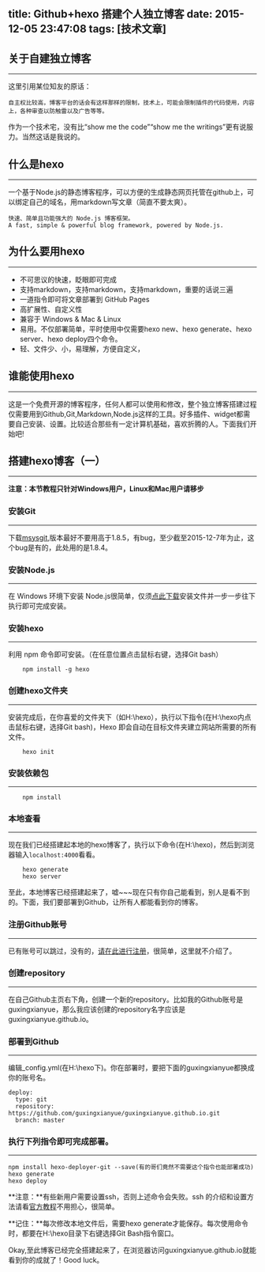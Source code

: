 title: Github+hexo 搭建个人独立博客
date: 2015-12-05 23:47:08
tags: [技术文章]
---
## 关于自建独立博客
---
这里引用某位知友的原话：

	自主权比较高，博客平台的话会有这样那样的限制，技术上，可能会限制插件的代码使用，内容上，各种审查以防触雷以及广告等等。

作为一个技术宅，没有比“show me the code”“show me the writings”更有说服力。当然这话是我说的。

## 什么是hexo
---
一个基于Node.js的静态博客程序，可以方便的生成静态网页托管在github上，可以绑定自己的域名，用markdown写文章（简直不要太爽）。

	快速、简单且功能强大的 Node.js 博客框架。
	A fast, simple & powerful blog framework, powered by Node.js.

## 为什么要用hexo
---
* 不可思议的快速，眨眼即可完成
* 支持markdown，支持markdown，支持markdown，重要的话说三遍
* 一道指令即可将文章部署到 GitHub Pages
* 高扩展性、自定义性
* 兼容于 Windows & Mac & Linux
* 易用。不仅部署简单，平时使用中仅需要hexo new、hexo generate、hexo server、hexo deploy四个命令。
* 轻、文件少、小，易理解，方便自定义，

##	谁能使用hexo
---
这是一个免费开源的博客程序，任何人都可以使用和修改，整个独立博客搭建过程仅需要用到Github,Git,Markdown,Node.js这样的工具。好多插件、widget都需要自己安装、设置。比较适合那些有一定计算机基础，喜欢折腾的人。下面我们开始吧!

## 搭建hexo博客（一）
---
**注意：本节教程只针对Windows用户，Linux和Mac用户请移步**

### 安装Git
---
下载[msysgit](http://pan.baidu.com/s/1bcsvP8 "git"),版本最好不要用高于1.8.5，有bug，至少截至2015-12-7年为止，这个bug是有的，此处用的是1.8.4。

### 安装Node.js
---
在 Windows 环境下安装 Node.js很简单，仅须[点此下载](http://pan.baidu.com/s/1dDYO1w9)安装文件并一步一步往下执行即可完成安装。

### 安装hexo
---
利用 npm 命令即可安装。（在任意位置点击鼠标右键，选择Git bash）

		npm install -g hexo

### 创建hexo文件夹
---
安装完成后，在你喜爱的文件夹下（如H:\hexo），执行以下指令(在H:\hexo内点击鼠标右键，选择Git bash)，Hexo 即会自动在目标文件夹建立网站所需要的所有文件。

		hexo init

### 安装依赖包
---

        npm install

### 本地查看
---
现在我们已经搭建起本地的hexo博客了，执行以下命令(在H:\hexo)，然后到浏览器输入```localhost:4000```看看。

		hexo generate
		hexo server

至此，本地博客已经搭建起来了，嘘~~~现在只有你自己能看到，别人是看不到的。下面，我们要部署到Github，让所有人都能看到你的博客。

### 注册Github账号
---
已有账号可以跳过，没有的，[请在此进行注册](https://www.github.com)，很简单，这里就不介绍了。

### 创建repository
---
在自己Github主页右下角，创建一个新的repository。比如我的Github账号是guxingxianyue，那么我应该创建的repository名字应该是guxingxianyue.github.io。

### 部署到Github
---
编辑_config.yml(在H:\hexo下)。你在部署时，要把下面的guxingxianyue都换成你的账号名。

	deploy:
	  type: git
	  repository: https://github.com/guxingxianyue/guxingxianyue.github.io.git
	  branch: master

### 执行下列指令即可完成部署。
---

    npm install hexo-deployer-git --save(有的哥们竟然不需要这个指令也能部署成功)
	hexo generate
	hexo deploy

**注意：**有些新用户需要设置ssh，否则上述命令会失败。ssh 的介绍和设置方法请看[官方教程](https://help.github.com/articles/generating-ssh-keys/)不用担心，很简单。

**记住：**每次修改本地文件后，需要hexo generate才能保存。每次使用命令时，都要在H:\hexo目录下右键选择Git Bash指令窗口。

Okay,至此博客已经完全搭建起来了，在浏览器访问guxingxianyue.github.io就能看到你的成就了！Good luck。



